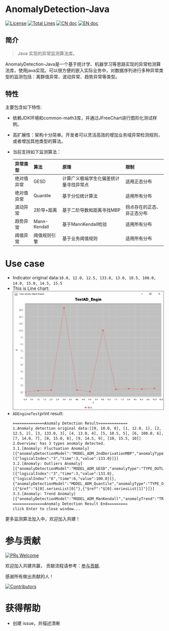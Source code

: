 # AnomalyDetection-Java

[![License](https://img.shields.io/badge/license-Apache%202-4EB1BA.svg?style=socialflat-square&)](https://www.apache.org/licenses/LICENSE-2.0.html)
[![Total Lines](https://img.shields.io/github/stars/algorithm-tools/AnomalyDetection-Java?style=socialflat-square&label=stars)](https://github.com/DataLinkDC/dinky/stargazers)
[![CN doc](https://img.shields.io/badge/文档-中文版-blue.svg?style=socialflat-square&)](README_zh_CN.md)
[![EN doc](https://img.shields.io/badge/document-English-blue.svg?style=socialflat-square&)](README.md)


## 简介
> Java 实现的异常监测算法库。

AnomalyDetection-Java是一个基于统计学、机器学习等思路实现的异常检测算法库，使用java实现。可以很方便的嵌入实际业务中，对数据序列进行多种异常类型的监测包括：离群值异常、波动异常、趋势异常等类型。

## 特性

主要包含如下特性:

- 依赖JDK环境和common-math3库，并通过JFreeChart进行图形化测试样例。
- 高扩展性：架构十分简单。开发者可以灵活高效的增加业务域异常检测规则，或者增加其他类型的算法。
- 当前支持如下监测算法：

  | 异常类型  |算法|原理| 限制      |
  |----|----|----|----|
  | 绝对值异常 |GESD|计算广义极端学生化偏差统计量寻找异常点| 适用正态分布 |
  | 绝对值异常 | Quantile |  基于分位统计算法   | 适用所有分布  |
  | 波动异常  | 2阶导+距离 |  基于二阶导数和距离寻找MBP | 拐点存在的正态、非正态分布 |
  | 趋势异常  | Mann-Kendall |  基于MannKendall检验 | 适用所有分布 |
  | 阈值异常   | 阈值规则引擎 |  基于业务阈值规则 | 适用所有分布 |


# Use case


- Indicator original data:`10.0, 12.0, 12.5, 133.0, 13.0, 10.5, 100.0, 14.0, 15.0, 14.5, 15.5`
- This is Line chart: ![TestAD_Engin_LineChart](docs/pic/TestAD_Engin.png "TestAD_Engin_LineChart")
- `ADEngineTest`print result:
  ```text
  ==============Anomaly Detection Result=============
  1.Anomaly detection original data:[[0, 10.0, 0], [1, 12.0, 1], [2, 12.5, 2], [3, 133.0, 3], [4, 13.0, 4], [5, 10.5, 5], [6, 100.0, 6], [7, 14.0, 7], [8, 15.0, 8], [9, 14.5, 9], [10, 15.5, 10]]
  2.Overview: has 3 types anomaly detected.
  3.1.[Anomaly: Fluctuation Anomaly] [{"anomalyDetectionModel":"MODEL_ADM_2ndDerivationMBP","anomalyType":"TYPE_FLUCTUATION","hasAnomaly":true,"normalRangeMax":19.75,"normalRangeMin":7.75,"seriesList":[{"logicalIndex":"3","time":3,"value":133.0}]}]
  3.2.[Anomaly: Outliers Anomaly] [{"anomalyDetectionModel":"MODEL_ADM_GESD","anomalyType":"TYPE_OUTLIERS_VALUE","hasAnomaly":true,"normalRangeMax":0.0,"normalRangeMin":0.0,"seriesList":[{"logicalIndex":"3","time":3,"value":133.0},{"logicalIndex":"6","time":6,"value":100.0}]},{"anomalyDetectionModel":"MODEL_ADM_Quantile","anomalyType":"TYPE_OUTLIERS_VALUE","hasAnomaly":true,"normalRangeMax":19.75,"normalRangeMin":7.75,"seriesList":[{"$ref":"$[0].seriesList[0]"},{"$ref":"$[0].seriesList[1]"}]}]
  3.3.[Anomaly: Trend Anomaly] [{"anomalyDetectionModel":"MODEL_ADM_ManKendall","anomalyTrend":"TREND_UP","anomalyType":"TYPE_TREND","hasAnomaly":true,"normalRangeMax":0.0,"normalRangeMin":0.0}]
  ==============Anomaly Detection Result End=========
  click Enter to close window...
  ```

更多监测算法加入中，欢迎加入共建！

# 参与贡献

[![PRs Welcome](https://img.shields.io/badge/PRs-welcome-brightgreen.svg?style=flat-square)](https://github.com/algorithm-tools/AnomalyDetection-Java/pulls)

欢迎加入共建共赢， 贡献流程请参考：[参与贡献](https://github.com/algorithm-tools/ad4j/docs/developer_guide/Contribution_Guide_zh_CN.md).

感谢所有做出贡献的人！

[![Contributors](https://contrib.rocks/image?repo=algorithm-tools/AnomalyDetection-Java)](https://github.com/algorithm-tools/AnomalyDetection-Java/graphs/contributors)


# 获得帮助

- 创建 issue，并描述清晰